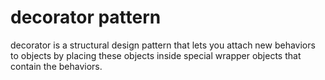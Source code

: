 # decorator pattern

decorator is a structural design pattern that lets you attach new behaviors to objects by placing these objects inside special wrapper objects that contain the behaviors.
